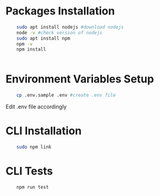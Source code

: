 # Packages Installation

```sh
    sudo apt install nodejs #download nodejs
    node -v #check version of nodejs
    sudo apt install npm
    npm -v
    npm install
    
```

# Environment Variables Setup

```sh
    cp .env.sample .env #create .env file

```
Edit .env file accordingly

# CLI Installation

```sh
    sudo npm link

```

# CLI Tests

```sh
    npm run test
    
```

